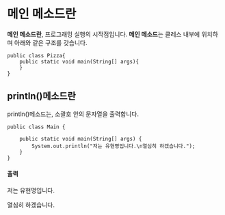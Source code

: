 # 메인 메소드란

**메인 메소드란**, 프로그래밍 실행의 시작점입니다. **메인 메소드**는 클레스 내부에 위치하며 아래와 같은 구조를 갖습니다.

```
public class Pizza{
    public static void main(String[] args){
    }
}
```

## println()메소드란

println()메소드는, 소괄호 안의 문자열을 출력합니다.

```
public class Main {

    public static void main(String[] args) {
        System.out.println("저는 유현명입니다.\n열심히 하겠습니다.");
    }
}
```

#### 출력

저는 유현명입니다.

열심히 하겠습니다.